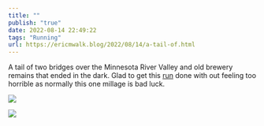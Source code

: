 ```yaml
---
title: ""
publish: "true"
date: 2022-08-14 22:49:22
tags: "Running"
url: https://ericmwalk.blog/2022/08/14/a-tail-of.html
---
```


A tail of two bridges over the Minnesota River Valley and old brewery remains that ended in the dark. Glad to get this [run](http://www.strava.com/activities/7639836720) done with out feeling too horrible  as normally this one millage is bad luck.


![](https://ericmwalk.blog/uploads/2022/300e8e8a99.jpg)

![](https://ericmwalk.blog/uploads/2022/f245c4e8ab.jpg)
